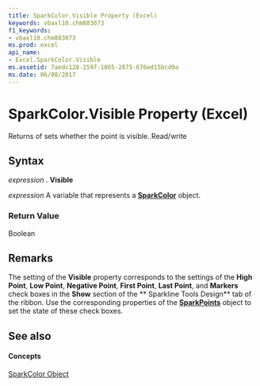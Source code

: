 ```yaml
---
title: SparkColor.Visible Property (Excel)
keywords: vbaxl10.chm883073
f1_keywords:
- vbaxl10.chm883073
ms.prod: excel
api_name:
- Excel.SparkColor.Visible
ms.assetid: 7aedc128-2597-1065-2875-676ed15bcd9a
ms.date: 06/08/2017
---
```



# SparkColor.Visible Property (Excel)

Returns of sets whether the point is visible. Read/write


## Syntax

 _expression_ . **Visible**

 _expression_ A variable that represents a **[SparkColor](sparkcolor-object-excel.md)** object.


### Return Value

Boolean


## Remarks

The setting of the **Visible** property corresponds to the settings of the **High Point**, **Low Point**, **Negative Point**, **First Point**, **Last Point**, and **Markers** check boxes in the **Show** section of the ** Sparkline Tools Design** tab of the ribbon. Use the corresponding properties of the **[SparkPoints](sparkpoints-object-excel.md)** object to set the state of these check boxes.


## See also


#### Concepts


[SparkColor Object](sparkcolor-object-excel.md)

